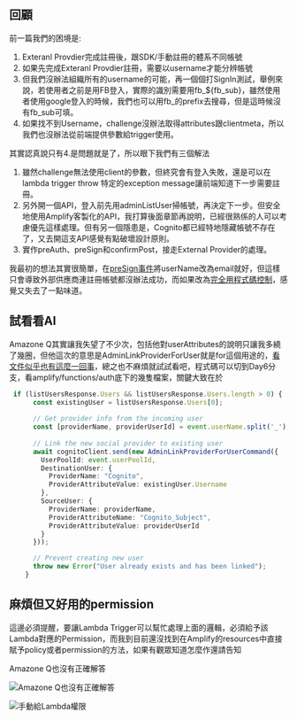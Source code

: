 ## 回顧
前一篇我們的困境是:
1. Exteranl Provdier完成註冊後，跟SDK/手動註冊的體系不同帳號
2. 如果先完成Exteranl Provdier註冊，需要以username才能分辨帳號
3. 但我們沒辦法組織所有的username的可能，再一個個打SignIn測試，舉例來說，若使用者之前是用FB登入，實際的識別需要用fb_${fb_sub}，雖然使用者使用google登入的時候，我們也可以用fb_的prefix去搜尋，但是這時候沒有fb_sub可填。
4. 如果找不到Username，challenge沒辦法取得attributes跟clientmeta，所以我們也沒辦法從前端提供參數給trigger使用。

其實認真說只有4.是問題就是了，所以眼下我們有三個解法
1. 雖然challenge無法使用client的參數，但終究會有登入失敗，還是可以在lambda trigger throw 特定的exception message讓前端知道下一步需要註冊。
2. 另外開一個API，登入前先用adminListUser掃帳號，再決定下一步。但安全地使用Amplify客製化的API，我打算後面章節再說明，已經很熟係的人可以考慮優先這樣處理。但有另一個隱患是，Cognito都已經特地隱藏帳號不存在了，又去開這支API感覺有點破壞設計原則。
3. 實作preAuth、preSign和confirmPost，接走External Provider的處理。

我最初的想法其實很簡單，在[preSign事件](https://docs.aws.amazon.com/zh_tw/cognito/latest/developerguide/user-pool-lambda-pre-sign-up.html)將userName改為email就好，但這樣只會導致外部供應商連註冊帳號都沒辦法成功，而如果改為[完全用程式碼控制](https://docs.amplify.aws/react/build-a-backend/auth/advanced-workflows/#identity-pool-federation-3)，感覺又失去了一點味道。

## 試看看AI
Amazone Q其實讓我失望了不少次，包括他對userAttributes的說明只讓我多繞了幾圈，但他這次的意思是AdminLinkProviderForUser就是for這個用途的，[看文件似乎也有這麼一回事](https://docs.aws.amazon.com/AWSJavaScriptSDK/v3/latest/client/cognito-identity-provider/command/AdminLinkProviderForUserCommand/)，總之也不麻煩就試試看吧，程式碼可以切到Day6分支，看amplify/functions/auth底下的幾隻檔案，關鍵大致在於
```typescript
 if (listUsersResponse.Users && listUsersResponse.Users.length > 0) {
      const existingUser = listUsersResponse.Users[0];
      
      // Get provider info from the incoming user
      const [providerName, providerUserId] = event.userName.split('_');
      
      // Link the new social provider to existing user
      await cognitoClient.send(new AdminLinkProviderForUserCommand({
        UserPoolId: event.userPoolId,
        DestinationUser: {
          ProviderName: "Cognito",
          ProviderAttributeValue: existingUser.Username
        },
        SourceUser: {
          ProviderName: providerName,
          ProviderAttributeName: "Cognito_Subject",
          ProviderAttributeValue: providerUserId
        }
      }));

      // Prevent creating new user
      throw new Error("User already exists and has been linked");
    }
```

## 麻煩但又好用的permission
這邊必須提醒，要讓Lambda Trigger可以幫忙處理上面的邏輯，必須給予該Lambda對應的Permission，而我到目前還沒找到在Amplify的resources中直接賦予policy或者permission的方法，如果有觀眾知道怎麼作還請告知

Amazone Q也沒有正確解答

![Amazone Q也沒有正確解答](./resources/p1.png)


![手動給Lambda權限](./resources/p2.png)